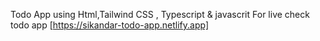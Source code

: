 Todo App using Html,Tailwind CSS , Typescript & javascrit 
For live check todo app [https://sikandar-todo-app.netlify.app]
